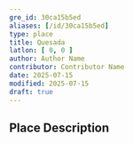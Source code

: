 ```yaml
---
gre_id: 30ca15b5ed
aliases: [/id/30ca15b5ed]
type: place
title: Quesada
latlon: [ 0, 0 ]
author: Author Name
contributor: Contributor Name
date: 2025-07-15
modified: 2025-07-15
draft: true
---
```


<!-- ## Dates -->

## Place Description

<!--
## Maps
{{< image file="filename.jpg" caption="" credit="" alt="" >}}
-->

<!--
## Plans
{{< image file="filename.jpg" caption="" credit="" alt="" >}}
-->

<!--
## Images
{{< image file="filename.jpg" caption="" credit="" alt="" >}}
-->

<!--
## Bibliography
- BIB_ENTRY [(worldcat)](WORLDCAT_LINK_URL)
-->

<!--
## Keywords
- {{< keyword "Example keyword" >}}
-->

<!--
## Places
- {{< id vocab="Pleiades" id="" name="" >}}
- {{< id vocab="TGN" id="" name="" >}}
-->
